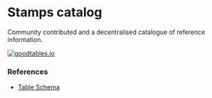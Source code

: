 # Stamps catalog

Community contributed and a decentralised catalogue of reference information.

[![goodtables.io](https://goodtables.io/badge/github/stampsfoundation/catalog.svg)](https://goodtables.io/github/stampsfoundation/catalog)

### References

- [Table Schema](https://frictionlessdata.io/specs/table-schema/#introduction)
